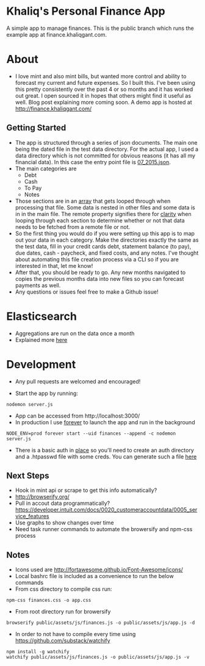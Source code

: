 Khaliq's Personal Finance App
===

A simple app to manage finances. This is the public branch which runs the example
app at finance.khaliqgant.com.

# About
* I love mint and also mint bills, but wanted more control and ability to forecast
my current and future expenses. So I built this. I've been using this pretty consistently
over the past 4 or so months and it has worked out great. I open sourced it in hopes
that others might find it useful as well. Blog post explaining more coming soon. A demo
app is hosted at http://finance.khaliqgant.com/


## Getting Started
* The app is structured through a series of json documents. The main one being
the dated file in the test data directory. For the actual app, I used a data directory
which is not committed for obvious reasons (it has all my financial data). In this
case the entry point file is [07_2015.json](https://github.com/khaliqgant/finance-app/blob/master/test%20data/07_2015.json).
* The main categories are
    - Debt
    - Cash
    - To Pay
    - Notes
* Those sections are in an [array](https://github.com/khaliqgant/finance-app/blob/master/public/assets/js/finances.js#L45)
that gets looped through when processing that file. Some data is nested in other files
and some data is in in the main file. The remote property signifies there for [clarity](https://github.com/khaliqgant/finance-app/blob/master/public/assets/js/finances.js#L139)
when looping through each section to determine whether or not that data needs to be
fetched from a remote file or not.
* So the first thing you would do if you were setting up this app is to map out your
data in each category. Make the directories exactly the same as the test data,
fill in your credit cards debt, statement balance (to pay), due dates, cash - paycheck,
and fixed costs, and any notes. I've thought about automating this file creation
process via a CLI so if you are interested in that, let me know!
* After that, you should be ready to go. Any new months navigated to copies the previous
months data into new files so you can forecast payments as well.
* Any questions or issues feel free to make a Github issue!

# Elasticsearch
* Aggregations are run on the data once a month
* Explained more [here](https://github.com/khaliqgant/finance-app/tree/master/elasticsearch)


# Development
* Any pull requests are welcomed and encouraged!

* Start the app by running:
```
nodemon server.js
```
* App can be accessed from http://localhost:3000/
* In production I use [forever](https://github.com/foreverjs/forever) to launch the app and run in the background
```
NODE_ENV=prod forever start --uid finances --append -c nodemon server.js
```

* There is a basic auth in [place](https://github.com/khaliqgant/finance-app/blob/master/server.js#L11)
so you'll need to create an auth directory and a .htpasswd file with some creds.
You can generate such a file [here](http://www.htaccesstools.com/htpasswd-generator/)

## Next Steps
* Hook in mint api or scrape to get this info automatically?
* http://browserify.org/
* Pull in accout data programmatically? https://developer.intuit.com/docs/0020_customeraccountdata/0005_service_features
* Use graphs to show changes over time
* Need task runner commands to automate the browersify and npm-css process

## Notes
* Icons used are http://fortawesome.github.io/Font-Awesome/icons/
* Local bashrc file is included as a convenience to run the below commands
* From css directory to compile css run:
```
npm-css finances.css -o app.css
```
* From root directory run for browersify
```
browserify public/assets/js/finances.js -o public/assets/js/app.js -d
```
* In order to not have to compile every time using https://github.com/substack/watchify
```
npm install -g watchify
watchify public/assets/js/finances.js -o public/assets/js/app.js -v
```
